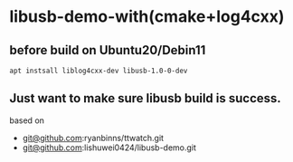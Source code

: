 # libusb-demo-with(cmake+log4cxx)

## before build on Ubuntu20/Debin11
	apt instsall liblog4cxx-dev libusb-1.0-0-dev 

## Just want to make sure libusb build is success.

based on 

- git@github.com:ryanbinns/ttwatch.git 
- git@github.com:lishuwei0424/libusb-demo.git


